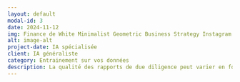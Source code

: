 ```yaml
---
layout: default
modal-id: 3
date: 2024-11-12
img: Finance de White Minimalist Geometric Business Strategy Instagram Post.png
alt: image-alt
project-date: IA spécialisée
client: IA généraliste
category: Entrainement sur vos données
description: La qualité des rapports de due diligence peut varier en fonction des autres modèles d'IA, de la conversation, et de l'expertise en prompt de l'analyste, ce qui peut nuire à la cohérence des rapports et à leur comparabilité. Extraire des insights pertinents à partir de grandes quantités de données financières ou de documents sectoriels peut être complexe et entraîner des interprétations incomplètes.<br>Notre IA est configurée pour identifier les points clés dans les données fournies et les interpréter dans un contexte pertinent, facilitant ainsi la création de résumés financiers et sectoriels plus clairs et plus exploitables. En créant des rapports basés sur un modèle pré-entrainé spécialisé, la solution garantit une qualité constante, avec une couverture systématique des sections importantes, quel que soit votre compétence en prompt engineering.
---
```

